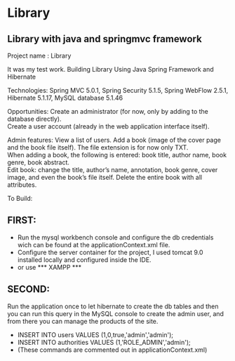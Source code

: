 # Library
## Library with java and springmvc framework

Project name : Library

It was my test work. Building Library Using Java Spring Framework and Hibernate

Technologies: Spring MVC 5.0.1, Spring Security 5.1.5, Spring WebFlow 2.5.1, Hibernate 5.1.17, MySQL database 5.1.46

Opportunities: Create an administrator (for now, only by adding to the database directly). <br>Create a user account (already in the web application interface itself).

Admin features: View a list of users. Add a book (image of the cover page and the book file itself). The file extension is for now only TXT. <br>When adding a book, the following is entered: book title, author name, book genre, book abstract. <br>Edit book: change the title, author’s name, annotation, book genre, cover image, and even the book’s file itself. Delete the entire book with all attributes.

To Build:

## FIRST:

* Run the mysql workbench console and configure the db credentials wich can be found at the applicationContext.xml file. 
* Configure the server container for the project, I used tomcat 9.0 installed locally and configured inside the IDE.
*  or use *** XAMPP ***

## SECOND:

Run the application once to let hibernate to create the db tables and then you can run this query in the MySQL console to create the admin user, and from there you can manage the products of the site.

- INSERT INTO users VALUES (1,0,true,'admin','admin');
- INSERT INTO authorities VALUES (1,'ROLE_ADMIN','admin');
- (These commands are commented out in applicationContext.xml)
